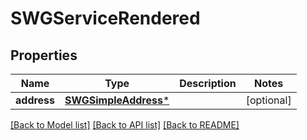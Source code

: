 # SWGServiceRendered

## Properties
Name | Type | Description | Notes
------------ | ------------- | ------------- | -------------
**address** | [**SWGSimpleAddress***](SWGSimpleAddress.md) |  | [optional] 

[[Back to Model list]](../README.md#documentation-for-models) [[Back to API list]](../README.md#documentation-for-api-endpoints) [[Back to README]](../README.md)



